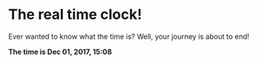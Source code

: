 # The real time clock!

Ever wanted to know what the time is? Well, your journey is about to end!

**The time is Dec 01, 2017, 15:08**